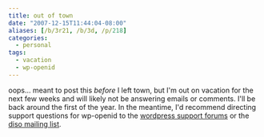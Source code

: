 ```yaml
---
title: out of town
date: "2007-12-15T11:44:04-08:00"
aliases: [/b/3r21, /b/3d, /p/218]
categories:
  - personal
tags:
  - vacation
  - wp-openid
---
```


oops... meant to post this _before_ I left town, but I'm out on vacation for the next few weeks and will likely not be
answering emails or comments. I'll be back around the first of the year. In the meantime, I'd recommend directing
support questions for wp-openid to the [wordpress support forums][] or the [diso mailing list][].

[wordpress support forums]: http://wordpress.org/support/
[diso mailing list]: http://groups.google.com/group/diso-project
